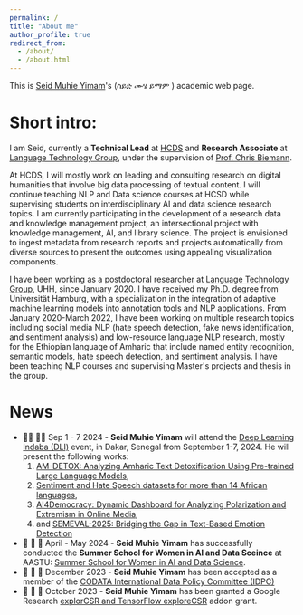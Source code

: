 ```yaml
---
permalink: /
title: "About me"
author_profile: true
redirect_from: 
  - /about/
  - /about.html
---
```



This is [Seid Muhie Yimam](https://www.inf.uni-hamburg.de/en/inst/ab/lt/people/seid-muhie-yimam.html)'s (ሰይድ <a onclick="play1()" class="button"><audio id="audio1" src="files/seid.m4a"></audio><span class="glyphicon glyphicon-volume-up"></span></a> ሙሄ <a onclick="play2()" class="button"><audio id="audio2" src="files/muhie.m4a"></audio><span class="glyphicon glyphicon-volume-up"></span></a> ይማም <a onclick="play3()" class="button"><audio id="audio3" src="files/yimam.m4a"></audio><span class="glyphicon glyphicon-volume-up"></span></a>) academic web page.

Short intro:
=====

I am Seid, currently a **Technical Lead** at [HCDS](https://www.hcds.uni-hamburg.de/en/hcds.html) and **Research Associate** at [Language Technology Group](https://www.inf.uni-hamburg.de/en/inst/ab/lt/home.html), under the supervision of [Prof. Chris Biemann](https://www.inf.uni-hamburg.de/en/inst/ab/lt/people/chris-biemann.html).

At HCDS, I will mostly work on leading and consulting research on digital humanities that involve big data processing of textual content. I will continue teaching NLP and Data science courses at HCSD while supervising students on interdisciplinary AI and data science research topics. I am currently participating in the development of a research data and knowledge management project, an intersectional project with knowledge management, AI, and library science. The project is envisioned to ingest metadata from research reports and projects automatically from diverse sources to present the outcomes using appealing visualization components.

I have been working as a postdoctoral researcher at [Language Technology Group](https://www.inf.uni-hamburg.de/en/inst/ab/lt/home.html), UHH, since January 2020. I have received my Ph.D. degree from Universität Hamburg, with a specialization in the integration of adaptive machine learning models into annotation tools and NLP applications.
From January 2020-March 2022, I have been working on multiple research topics including social media NLP (hate speech detection, fake news identification, and sentiment analysis) and low-resource language NLP research, mostly for the Ethiopian language of Amharic that include named entity recognition, semantic models, hate speech detection, and sentiment analysis. I have been teaching NLP courses and supervising Master's projects and thesis in the group.

News
=====
* 🤝🏿 🤝🏿 Sep 1 - 7 2024 - **Seid Muhie Yimam** will attend the [Deep Learning Indaba (DLI)](https://deeplearningindaba.com/2024/) event, in Dakar, Senegal from September 1-7, 2024. He will present the following works:
   1. <a href="https://seyyaw.github.io/files/Deep_Learning_Indaba_Poster2024.pdf">AM-DETOX: Analyzing Amharic Text Detoxification Using Pre-trained Large Language Models</a>,
   1.  <a href="https://seyyaw.github.io/files/DataSet-AfriSenti-AfriHate-Indaba.pdf">Sentiment and Hate Speech datasets for more than 14 African languages</a>,
   1. <a href="https://seyyaw.github.io/files/AI4Demo-Indaba-1.pdf">AI4Democracy: Dynamic Dashboard for 
Analyzing Polarization and Extremism in Online Media</a>,
   1. and <a href="https://seyyaw.github.io/files/Emotion_Shared_Task_poster_Indaba.pdf">SEMEVAL-2025: Bridging the Gap in Text-Based Emotion Detection </a>
* 🎉 🎉 🎉 April - May 2024 - **Seid Muhie Yimam** has successfully conducted the **Summer School for Women in AI and Data Sceince** at AASTU: [Summer School for Women in AI and Data Science](https://medium.com/@seidymam/summer-school-for-women-in-ai-and-data-science-a56e847156d9).
* 🎉 🎉 🎉 December 2023 - **Seid Muhie Yimam** has been accepted as a member of the [CODATA International Data Policy Committee (IDPC)](https://codata.org/initiatives/data-policy/international-data-policy-committee/)
* 🎉 🎉 🎉 October 2023 - **Seid Muhie Yimam** has been granted a Google Research [explorCSR and TensorFlow exploreCSR](https://www.hcds.uni-hamburg.de/en/research/current-projects/google-explore-funding.html) addon grant.

